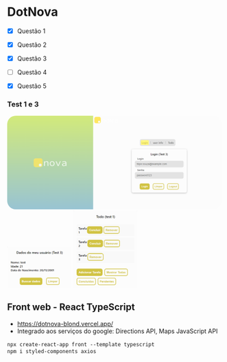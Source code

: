 # DotNova

- [x] Questão 1
- [x] Questão 2
- [x] Questão 3
- [ ] Questão 4
- [x] Questão 5


### Test 1 e 3

<div>
  <img src="./doc/allPage.png" alt="Tela" width="500" style="border-radius: 20px;">
  <img src="./doc/userData.png" alt="Solicitar" width="150">
  <img src="./doc/todo.png" alt="Opções" width="150">
</div>

## Front web - React TypeScript

- https://dotnova-blond.vercel.app/
- Integrado aos serviços do google: Directions API, Maps JavaScript API

```
npx create-react-app front --template typescript
npm i styled-components axios
```
